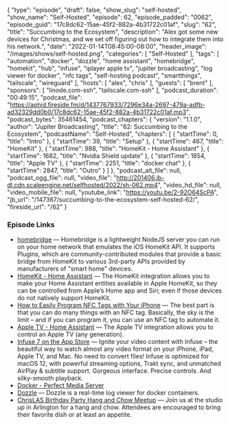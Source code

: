 {
  "type": "episode",
  "draft": false,
  "show_slug": "self-hosted",
  "show_name": "Self-Hosted",
  "episode": 62,
  "episode_padded": "0062",
  "episode_guid": "17c8dc62-15ae-45f2-882a-4b31722c01af",
  "slug": "62",
  "title": "Succumbing to the Ecosystem",
  "description": "Alex got some new devices for Christmas, and we set off figuring out how to integrate them into his network.",
  "date": "2022-01-14T08:45:00-08:00",
  "header_image": "/images/shows/self-hosted.png",
  "categories": [
    "Self-Hosted"
  ],
  "tags": [
    "automation",
    "docker",
    "dozzle",
    "home assistant",
    "homebridge",
    "homekit",
    "hub",
    "infuse",
    "iplayer apple tv",
    "jupiter broadcasting",
    "log viewer for docker",
    "nfc tags",
    "self-hosting podcast",
    "smartthings",
    "tailscale",
    "wireguard"
  ],
  "hosts": [
    "alex",
    "chris"
  ],
  "guests": [
    "brent"
  ],
  "sponsors": [
    "linode.com-ssh",
    "tailscale.com-ssh"
  ],
  "podcast_duration": "00:49:15",
  "podcast_file": "https://aphid.fireside.fm/d/1437767933/7296e34a-2697-479a-adfb-ad32329dd0b0/17c8dc62-15ae-45f2-882a-4b31722c01af.mp3",
  "podcast_bytes": 35461454,
  "podcast_chapters": {
    "version": "1.1.0",
    "author": "Jupiter Broadcasting",
    "title": "62: Succumbing to the Ecosystem",
    "podcastName": "Self-Hosted",
    "chapters": [
      {
        "startTime": 0,
        "title": "Intro"
      },
      {
        "startTime": 39,
        "title": "Setup"
      },
      {
        "startTime": 467,
        "title": "HomeKit"
      },
      {
        "startTime": 988,
        "title": "HomeKit - Home Assistant"
      },
      {
        "startTime": 1682,
        "title": "Nvidia Shield update"
      },
      {
        "startTime": 1854,
        "title": "Apple TV"
      },
      {
        "startTime": 2251,
        "title": "docker chat"
      },
      {
        "startTime": 2847,
        "title": "Outro"
      }
    ]
  },
  "podcast_alt_file": null,
  "podcast_ogg_file": null,
  "video_file": "http://201406.jb-dl.cdn.scaleengine.net/selfhosted/2022/sh-062.mp4",
  "video_hd_file": null,
  "video_mobile_file": null,
  "youtube_link": "https://youtu.be/2-92O64ScPA",
  "jb_url": "/147367/succumbing-to-the-ecosystem-self-hosted-62/",
  "fireside_url": "/62"
}


### Episode Links

  * [homebridge](https://github.com/homebridge/homebridge "homebridge") — Homebridge is a lightweight NodeJS server you can run on your home network that emulates the iOS HomeKit API. It supports Plugins, which are community-contributed modules that provide a basic bridge from HomeKit to various 3rd-party APIs provided by manufacturers of "smart home" devices.
  * [HomeKit - Home Assistant](https://www.home-assistant.io/integrations/homekit/ "HomeKit - Home Assistant") — The HomeKit integration allows you to make your Home Assistant entities available in Apple HomeKit, so they can be controlled from Apple’s Home app and Siri; even if those devices do not natively support HomeKit.
  * [How to Easily Program NFC Tags with Your iPhone](https://www.idropnews.com/how-to/how-to-easily-program-nfc-tags-with-your-iphone-launch-shortcuts-and-more-automatically-with-nfc/158528/ "How to Easily Program NFC Tags with Your iPhone") — The best part is that you can do many things with an NFC tag. Basically, the sky is the limit – and if you can program it, you can use an NFC tag to automate it.
  * [Apple TV - Home Assistant](https://www.home-assistant.io/integrations/apple_tv/ "Apple TV - Home Assistant") — The Apple TV integration allows you to control an Apple TV (any generation). 
  * [Infuse 7 on the App Store](https://apps.apple.com/us/app/infuse-7/id1136220934 "Infuse 7 on the App Store") — Ignite your video content with Infuse – the beautiful way to watch almost any video format on your iPhone, iPad, Apple TV, and Mac. No need to convert files! Infuse is optimized for macOS 12, with powerful streaming options, Trakt sync, and unmatched AirPlay & subtitle support. Gorgeous interface. Precise controls. And silky-smooth playback.
  * [Docker - Perfect Media Server](https://perfectmediaserver.com/tech-stack/docker.html "Docker - Perfect Media Server")
  * [Dozzle](https://dozzle.dev/ "Dozzle") — Dozzle is a real-time log viewer for docker containers.
  * [ChrisLAS Birthday Party Hang and Chow Meetup](https://www.meetup.com/jupiterbroadcasting/events/283100421/ "ChrisLAS Birthday Party Hang and Chow Meetup") — Join us at the studio up in Arlington for a hang and chow. Attendees are encouraged to bring their favorite dish or at least an appetite.


